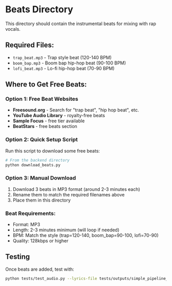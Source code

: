 # Beats Directory

This directory should contain the instrumental beats for mixing with rap vocals.

## Required Files:
- `trap_beat.mp3` - Trap style beat (120-140 BPM)
- `boom_bap.mp3` - Boom bap hip-hop beat (90-100 BPM)  
- `lofi_beat.mp3` - Lo-fi hip-hop beat (70-90 BPM)

## Where to Get Free Beats:

### Option 1: Free Beat Websites
- **Freesound.org** - Search for "trap beat", "hip hop beat", etc.
- **YouTube Audio Library** - royalty-free beats
- **Sample Focus** - free tier available
- **BeatStars** - free beats section

### Option 2: Quick Setup Script
Run this script to download some free beats:

```bash
# From the backend directory
python download_beats.py
```

### Option 3: Manual Download
1. Download 3 beats in MP3 format (around 2-3 minutes each)
2. Rename them to match the required filenames above
3. Place them in this directory

### Beat Requirements:
- Format: MP3
- Length: 2-3 minutes minimum (will loop if needed)
- BPM: Match the style (trap=120-140, boom_bap=90-100, lofi=70-90)
- Quality: 128kbps or higher

## Testing
Once beats are added, test with:
```bash
python tests/test_audio.py --lyrics-file tests/outputs/simple_pipeline_*.json
```
